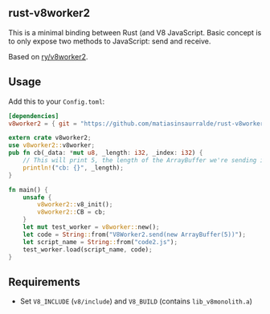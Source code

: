 ## rust-v8worker2

This is a minimal binding between Rust (and V8 JavaScript. Basic concept is to only expose two methods to JavaScript: send and receive.

Based on [ry/v8worker2](https://github.com/ry/v8worker2).

## Usage

Add this to your `Config.toml`:
```toml
[dependencies]
v8worker2 = { git = "https://github.com/matiasinsaurralde/rust-v8worker2" }
```

```rust
extern crate v8worker2;
use v8worker2::v8worker;
pub fn cb(_data: *mut u8, _length: i32, _index: i32) {
    // This will print 5, the length of the ArrayBuffer we're sending in main:
    println!("cb: {}", _length);
}

fn main() {
    unsafe {
        v8worker2::v8_init();
        v8worker2::CB = cb;
    }
    let mut test_worker = v8worker::new();
    let code = String::from("V8Worker2.send(new ArrayBuffer(5))");
    let script_name = String::from("code2.js");
    test_worker.load(script_name, code);
}
```

## Requirements

- Set `V8_INCLUDE` (`v8/include`) and `V8_BUILD` (contains `lib_v8monolith.a`)